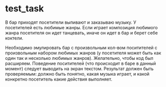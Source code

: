 # test_task
В бар приходят посетители выпивают и заказываю музыку. У посетителей есть любимые жанры.
Если играет композиция любимого жанра посетителя он идет танцевать, иначе он идет в бар и берет себе коктели.

Необходимо эмулировать бар с произвольным кол-вом поситителей с произвольным набором любимых жанров (у посетителя может быть как один так и несколько любимых жанров).
Желательно, чтобы код был расширяем.
Поведение поситителей (что происходит в баре в данный момент) следует выводить на экран текстом.
Результат должен быть проверяемым: должно быть понятно, какая музыка играет, и какой конкретно посетитель какие действия выполняет.
